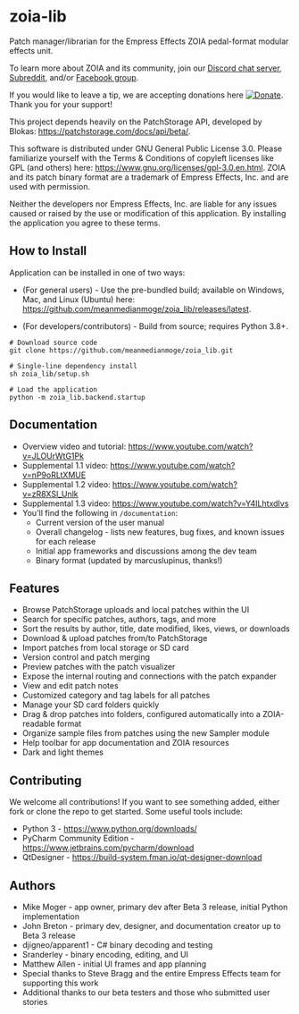 # zoia-lib
Patch manager/librarian for the Empress Effects ZOIA pedal-format modular effects unit.

To learn more about ZOIA and its community, join our [Discord chat server](https://discordapp.com/invite/HG5GesY),
[Subreddit](https://reddit.com/r/zoia), and/or [Facebook group](https://facebook.com/groups/EmpressZOIAUsers).

If you would like to leave a tip, we are accepting donations here
[![Donate](https://img.shields.io/badge/Donate-PayPal-blue.svg)](https://www.paypal.com/cgi-bin/webscr?cmd=_donations&business=UUQ3SW5VMV3X4&currency_code=USD&source=url).
Thank you for your support!

This project depends heavily on the PatchStorage API, developed by Blokas: https://patchstorage.com/docs/api/beta/.

This software is distributed under GNU General Public License 3.0.
Please familiarize yourself with the Terms & Conditions of copyleft licenses like GPL (and others) here:
https://www.gnu.org/licenses/gpl-3.0.en.html.
ZOIA and its patch binary format are a trademark of Empress Effects, Inc. and are used with permission.

Neither the developers nor Empress Effects, Inc. are liable for any issues caused or raised by the use or
modification of this application. By installing the application you agree to these terms.

## How to Install
Application can be installed in one of two ways:
- (For general users) - Use the pre-bundled build; available on Windows, Mac, and Linux (Ubuntu) here:
https://github.com/meanmedianmoge/zoia_lib/releases/latest.

- (For developers/contributors) - Build from source; requires Python 3.8+.
```
# Download source code
git clone https://github.com/meanmedianmoge/zoia_lib.git

# Single-line dependency install
sh zoia_lib/setup.sh

# Load the application
python -m zoia_lib.backend.startup
```

## Documentation
- Overview video and tutorial: https://www.youtube.com/watch?v=JLOUrWtG1Pk
- Supplemental 1.1 video: https://www.youtube.com/watch?v=nP9oRLtXMUE
- Supplemental 1.2 video: https://www.youtube.com/watch?v=zR8XSI_Unlk
- Supplemental 1.3 video: https://www.youtube.com/watch?v=Y4ILhtxdIvs
- You'll find the following in `/documentation`: <br>
    - Current version of the user manual
    - Overall changelog - lists new features, bug fixes, and known issues for each release
    - Initial app frameworks and discussions among the dev team
    - Binary format (updated by marcuslupinus, thanks!)

## Features
- Browse PatchStorage uploads and local patches within the UI
- Search for specific patches, authors, tags, and more
- Sort the results by author, title, date modified, likes, views, or downloads
- Download & upload patches from/to PatchStorage
- Import patches from local storage or SD card
- Version control and patch merging
- Preview patches with the patch visualizer
- Expose the internal routing and connections with the patch expander
- View and edit patch notes
- Customized category and tag labels for all patches
- Manage your SD card folders quickly
- Drag & drop patches into folders, configured automatically into a ZOIA-readable format
- Organize sample files from patches using the new Sampler module
- Help toolbar for app documentation and ZOIA resources
- Dark and light themes

## Contributing
We welcome all contributions! If you want to see something added, 
either fork or clone the repo to get started. Some useful tools include:
- Python 3 - https://www.python.org/downloads/
- PyCharm Community Edition - https://www.jetbrains.com/pycharm/download
- QtDesigner - https://build-system.fman.io/qt-designer-download

## Authors
- Mike Moger - app owner, primary dev after Beta 3 release, initial Python implementation
- John Breton - primary dev, designer, and documentation creator up to Beta 3 release
- djigneo/apparent1 - C# binary decoding and testing
- Sranderley - binary encoding, editing, and UI
- Matthew Allen - initial UI frames and app planning
- Special thanks to Steve Bragg and the entire Empress Effects team for supporting this work
- Additional thanks to our beta testers and those who submitted user stories
